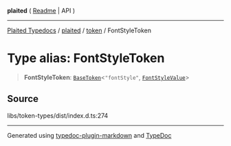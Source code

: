 **plaited** ( [Readme](../../README.md) \| API )

***

[Plaited Typedocs](../../../modules.md) / [plaited](../../modules.md) / [token](../README.md) / FontStyleToken

# Type alias: FontStyleToken

> **FontStyleToken**: [`BaseToken`](BaseToken.md)\<`"fontStyle"`, [`FontStyleValue`](FontStyleValue.md)\>

## Source

libs/token-types/dist/index.d.ts:274

***

Generated using [typedoc-plugin-markdown](https://www.npmjs.com/package/typedoc-plugin-markdown) and [TypeDoc](https://typedoc.org/)
